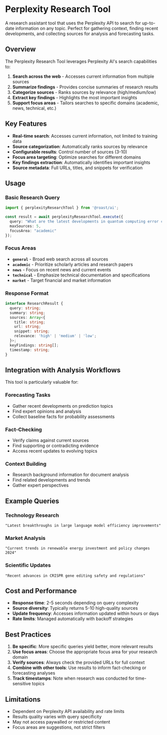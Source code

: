 # Perplexity Research Tool

A research assistant tool that uses the Perplexity API to search for up-to-date information on any topic. Perfect for gathering context, finding recent developments, and collecting sources for analysis and forecasting tasks.

## Overview

The Perplexity Research Tool leverages Perplexity AI's search capabilities to:

1. **Search across the web** - Accesses current information from multiple sources
2. **Summarize findings** - Provides concise summaries of research results  
3. **Categorize sources** - Ranks sources by relevance (high/medium/low)
4. **Extract key findings** - Highlights the most important insights
5. **Support focus areas** - Tailors searches to specific domains (academic, news, technical, etc.)

## Key Features

- **Real-time search**: Accesses current information, not limited to training data
- **Source categorization**: Automatically ranks sources by relevance
- **Configurable results**: Control number of sources (3-10)
- **Focus area targeting**: Optimize searches for different domains
- **Key findings extraction**: Automatically identifies important insights
- **Source metadata**: Full URLs, titles, and snippets for verification

## Usage

### Basic Research Query

```typescript
import { perplexityResearchTool } from '@roast/ai';

const result = await perplexityResearchTool.execute({
  query: "What are the latest developments in quantum computing error correction?",
  maxSources: 5,
  focusArea: "academic"
});
```

### Focus Areas

- **`general`** - Broad web search across all sources
- **`academic`** - Prioritize scholarly articles and research papers
- **`news`** - Focus on recent news and current events
- **`technical`** - Emphasize technical documentation and specifications
- **`market`** - Target financial and market information

### Response Format

```typescript
interface ResearchResult {
  query: string;
  summary: string;
  sources: Array<{
    title: string;
    url: string;
    snippet: string;
    relevance: 'high' | 'medium' | 'low';
  }>;
  keyFindings: string[];
  timestamp: string;
}
```

## Integration with Analysis Workflows

This tool is particularly valuable for:

### Forecasting Tasks
- Gather recent developments on prediction topics
- Find expert opinions and analysis
- Collect baseline facts for probability assessments

### Fact-Checking
- Verify claims against current sources
- Find supporting or contradicting evidence
- Access recent updates to evolving topics

### Context Building
- Research background information for document analysis
- Find related developments and trends
- Gather expert perspectives

## Example Queries

### Technology Research
```
"Latest breakthroughs in large language model efficiency improvements"
```

### Market Analysis
```  
"Current trends in renewable energy investment and policy changes 2024"
```

### Scientific Updates
```
"Recent advances in CRISPR gene editing safety and regulations"
```

## Cost and Performance

- **Response time**: 2-5 seconds depending on query complexity
- **Source diversity**: Typically returns 5-10 high-quality sources
- **Update frequency**: Accesses information updated within hours or days
- **Rate limits**: Managed automatically with backoff strategies

## Best Practices

1. **Be specific**: More specific queries yield better, more relevant results
2. **Use focus areas**: Choose the appropriate focus area for your research domain
3. **Verify sources**: Always check the provided URLs for full context
4. **Combine with other tools**: Use results to inform fact-checking or forecasting analyses
5. **Track timestamps**: Note when research was conducted for time-sensitive topics

## Limitations

- Dependent on Perplexity API availability and rate limits
- Results quality varies with query specificity
- May not access paywalled or restricted content
- Focus areas are suggestions, not strict filters